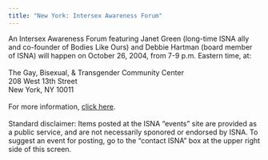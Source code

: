 ```yaml
---
title: "New York: Intersex Awareness Forum"
---
```


An Intersex Awareness Forum featuring Janet Green (long-time <span class="caps">ISNA</span> ally and co-founder of Bodies Like Ours) and Debbie Hartman (board member of <span class="caps">ISNA</span>) will happen on October 26, 2004, from 7-9 p.m. Eastern time, at:<br><br>The Gay, Bisexual, & Transgender Community Center<br>208 West 13th Street<br>New York, NY 10011<br><br>For more information, [click here][1].<br><br>Standard disclaimer: Items posted at the <span class="caps">ISNA</span> &#8220;events&#8221; site are provided as a public service, and are not necessarily sponored or endorsed by <span class="caps">ISNA</span>. To suggest an event for posting, go to the &#8220;contact <span class="caps">ISNA</span>&#8221; box at the upper right side of this screen.

 [1]: http://www.gaycenter.org